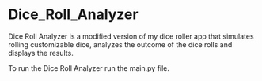 # Dice_Roll_Analyzer
Dice Roll Analyzer is a modified version of my dice roller app that simulates rolling customizable dice, analyzes the outcome of the dice rolls and displays the results.

To run the Dice Roll Analyzer run the main.py file.
